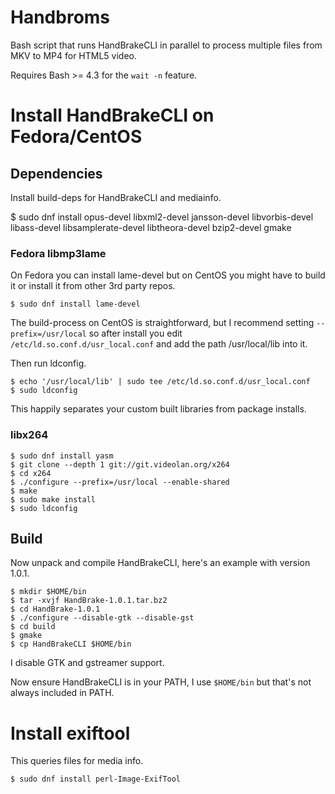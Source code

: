# Handbroms

Bash script that runs HandBrakeCLI in parallel to process multiple files from MKV to MP4 for HTML5 video.

Requires Bash >= 4.3 for the ``wait -n`` feature.

# Install HandBrakeCLI on Fedora/CentOS

## Dependencies

Install build-deps for HandBrakeCLI and mediainfo.

  $ sudo dnf install opus-devel libxml2-devel jansson-devel libvorbis-devel \
		libass-devel libsamplerate-devel libtheora-devel bzip2-devel gmake

### Fedora libmp3lame

On Fedora you can install lame-devel but on CentOS you might have to build it or install it from other 3rd party repos.

	$ sudo dnf install lame-devel

The build-process on CentOS is straightforward, but I recommend setting ``--prefix=/usr/local`` so after install you edit ``/etc/ld.so.conf.d/usr_local.conf`` and add the path /usr/local/lib into it.

Then run ldconfig.

	$ echo '/usr/local/lib' | sudo tee /etc/ld.so.conf.d/usr_local.conf
	$ sudo ldconfig

This happily separates your custom built libraries from package installs.

### libx264

	$ sudo dnf install yasm
	$ git clone --depth 1 git://git.videolan.org/x264
	$ cd x264
	$ ./configure --prefix=/usr/local --enable-shared
	$ make
	$ sudo make install
	$ sudo ldconfig

## Build

Now unpack and compile HandBrakeCLI, here's an example with version 1.0.1.

	$ mkdir $HOME/bin
	$ tar -xvjf HandBrake-1.0.1.tar.bz2
	$ cd HandBrake-1.0.1
	$ ./configure --disable-gtk --disable-gst
	$ cd build
	$ gmake
	$ cp HandBrakeCLI $HOME/bin

I disable GTK and gstreamer support.

Now ensure HandBrakeCLI is in your PATH, I use ``$HOME/bin`` but that's not always included in PATH.

# Install exiftool

This queries files for media info.

	$ sudo dnf install perl-Image-ExifTool
